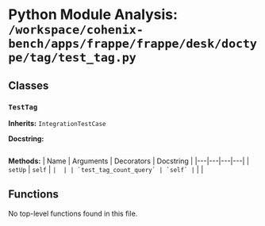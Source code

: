 # Python Module Analysis: `/workspace/cohenix-bench/apps/frappe/frappe/desk/doctype/tag/test_tag.py`

## Classes

### `TestTag`
**Inherits:** `IntegrationTestCase`


**Docstring:**
```

```

**Methods:**
| Name | Arguments | Decorators | Docstring |
|---|---|---|---|
| `setUp` | `self` | `` |  |
| `test_tag_count_query` | `self` | `` |  |





## Functions

No top-level functions found in this file.
